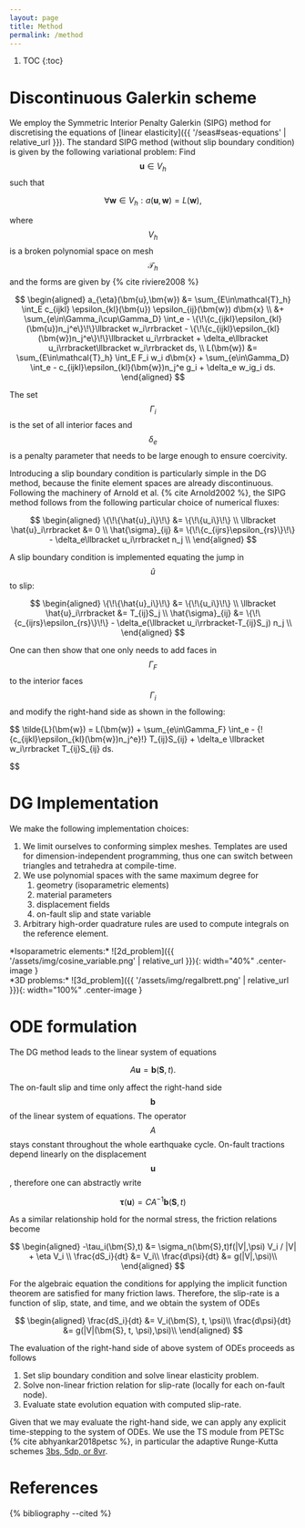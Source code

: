 ```yaml
---
layout: page
title: Method
permalink: /method
---
```


1. TOC
{:toc}

Discontinuous Galerkin scheme
=============================

We employ the Symmetric Interior Penalty Galerkin (SIPG) method for discretising
the equations of [linear elasticity]({{ '/seas#seas-equations' | relative_url }}).
The standard SIPG method (without slip boundary condition) is given by the
following variational problem:
Find $$\bm{u} \in V_h$$ such that

$$
 \forall \bm{w} \in V_h : a(\bm{u}, \bm{w}) = L(\bm{w}),
$$

where $$V_h$$ is a broken polynomial space on mesh $$\mathcal{T}_h$$ and the forms
are given by {% cite riviere2008 %}

$$
\begin{aligned}
    a_{\eta}(\bm{u},\bm{w}) &= \sum_{E\in\mathcal{T}_h} \int_E
        c_{ijkl} \epsilon_{kl}(\bm{u}) \epsilon_{ij}(\bm{w})
    d\bm{x} \\
    &+ \sum_{e\in\Gamma_i\cup\Gamma_D} \int_e
        - \{\!\{c_{ijkl}\epsilon_{kl}(\bm{u})n_j^e\}\!\}\llbracket w_i\rrbracket
        - \{\!\{c_{ijkl}\epsilon_{kl}(\bm{w})n_j^e\}\!\}\llbracket u_i\rrbracket
        + \delta_e\llbracket u_i\rrbracket\llbracket w_i\rrbracket
    ds, \\
    L(\bm{w}) &= \sum_{E\in\mathcal{T}_h} \int_E F_i w_i d\bm{x}
        + \sum_{e\in\Gamma_D} \int_e
            - c_{ijkl}\epsilon_{kl}(\bm{w})n_j^e g_i
            + \delta_e w_ig_i
        ds.
\end{aligned}
$$

The set $$\Gamma_i$$ is the set of all interior faces and
$$\delta_e$$ is a penalty parameter that needs to be large enough to ensure coercivity.

Introducing a slip boundary condition is particularly simple in the DG method,
because the finite element spaces are already discontinuous.
Following the machinery of Arnold et al. {% cite Arnold2002 %},
the SIPG method follows from the following
particular choice of numerical fluxes:

$$
\begin{aligned}
    \{\!\{\hat{u}_i\}\!\} &= \{\!\{u_i\}\!\} \\
    \llbracket \hat{u}_i\rrbracket &= 0 \\
    \hat{\sigma}_{ij} &= \{\!\{c_{ijrs}\epsilon_{rs}\}\!\} - \delta_e\llbracket u_i\rrbracket n_j \\
\end{aligned}
$$

A slip boundary condition is implemented equating the jump in $$\hat{u}$$ to slip:

$$
\begin{aligned}
    \{\!\{\hat{u}_i\}\!\} &= \{\!\{u_i\}\!\} \\
    \llbracket \hat{u}_i\rrbracket &= T_{ij}S_j \\
    \hat{\sigma}_{ij} &= \{\!\{c_{ijrs}\epsilon_{rs}\}\!\} - \delta_e(\llbracket u_i\rrbracket-T_{ij}S_j) n_j \\
\end{aligned}
$$

One can then show that one only needs to add faces in $$\Gamma_F$$ to the interior faces $$\Gamma_i$$
and modify the right-hand side as shown in the following:

$$
\tilde{L}(\bm{w}) = L(\bm{w})
        + \sum_{e\in\Gamma_F} \int_e
            - \{\!\{c_{ijkl}\epsilon_{kl}(\bm{w})n_j^e\}\!\} T_{ij}S_{ij}
            + \delta_e \llbracket w_i\rrbracket T_{ij}S_{ij}
        ds.

$$

DG Implementation
=================

We make the following implementation choices:

1. We limit ourselves to conforming simplex meshes.
   Templates are used for dimension-independent programming,
   thus one can switch between triangles and tetrahedra at compile-time.
2. We use polynomial spaces with the same maximum degree for
    1. geometry (isoparametric elements)
    2. material parameters
    3. displacement fields
    4. on-fault slip and state variable
3. Arbitrary high-order quadrature rules are used to compute integrals on the reference element.

<div class="columns_wrap">
<div class="column50" markdown="1">
*Isoparametric elements:*
![2d_problem]({{ '/assets/img/cosine_variable.png' | relative_url }}){: width="40%" .center-image }
</div>
<div class="column50" markdown="1">
*3D problems:*
![3d_problem]({{ '/assets/img/regalbrett.png' | relative_url }}){: width="100%" .center-image }
</div>
</div>

ODE formulation
===============

The DG method leads to the linear system of equations

$$
    A\bm{u} = \bm{b}(\bm{S}, t).
$$

The on-fault slip and time only affect the right-hand side $$\bm{b}$$ of the linear system of equations.
The operator $$A$$ stays constant throughout the whole earthquake cycle.
On-fault tractions depend linearly on the displacement $$\bm{u}$$, therefore one can abstractly write

$$
    \bm{\tau}(\bm{u}) = CA^{-1}\bm{b}(\bm{S}, t)
$$

As a similar relationship hold for the normal stress, the friction relations become

$$
\begin{aligned}
    -\tau_i(\bm{S},t) &= \sigma_n(\bm{S},t)f(|V|,\psi) V_i / |V| + \eta V_i \\
    \frac{dS_i}{dt} &= V_i\\
    \frac{d\psi}{dt} &= g(|V|,\psi)\\
\end{aligned}
$$

For the algebraic equation the conditions for applying the implicit function theorem are satisfied
for many friction laws.
Therefore, the slip-rate is a function of slip, state, and time, and we obtain the system of ODEs

$$
\begin{aligned}
    \frac{dS_i}{dt} &= V_i(\bm{S}, t, \psi)\\
    \frac{d\psi}{dt} &= g(|V|(\bm{S}, t, \psi),\psi)\\
\end{aligned}
$$

The evaluation of the right-hand side of above system of ODEs proceeds as follows

1. Set slip boundary condition and solve linear elasticity problem.
2. Solve non-linear friction relation for slip-rate (locally for each on-fault node).
3. Evaluate state evolution equation with computed slip-rate.

Given that we may evaluate the right-hand side, we can apply any explicit time-stepping to
the system of ODEs.
We use the TS module from PETSc {% cite abhyankar2018petsc %}, in particular the adaptive Runge-Kutta schemes
[3bs, 5dp, or 8vr](https://www.mcs.anl.gov/petsc/petsc-current/docs/manualpages/TS/TSRKType.html).

References
==========

{% bibliography --cited %}
